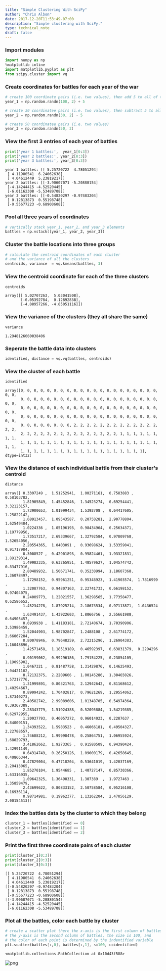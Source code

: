 ```yaml
---
title: "Simple Clustering With SciPy"
author: "Chris Albon"
date: 2017-12-20T11:53:49-07:00
description: "Simple clustering with SciPy."
type: technical_note
draft: false
---
```

### Import modules


```python
import numpy as np
%matplotlib inline
import matplotlib.pyplot as plt
from scipy.cluster import vq
```

### Create coordinates for battles for each year of the war


```python
# create 100 coordinate pairs (i.e. two values), then add 5 to all of them
year_1 = np.random.randn(100, 2) + 5

# create 30 coordinatee pairs (i.e. two values), then subtract 5 to all of them
year_2 = np.random.randn(30, 2) - 5

# create 50 coordinatee pairs (i.e. two values)
year_3 = np.random.randn(50, 2)
```

### View the first 3 entries of each year of battles


```python
print('year 1 battles:',  year_1[0:3])
print('year 2 battles:', year_2[0:3])
print('year 3 battles:', year_3[0:3])
```

    year 1 battles: [[ 5.25720722  4.78051294]
     [ 4.11980541  6.24062638]
     [ 4.04612449  5.23819217]]
    year 2 battles: [[-3.90607071 -5.20880154]
     [-4.14244415 -4.52520445]
     [-6.01162308 -5.53489708]]
    year 3 battles: [[-0.54820297 -0.97483204]
     [ 0.12813873  0.55198748]
     [-0.55677223 -0.68900608]]
    

### Pool all three years of coordinates


```python
# vertically stack year_1, year_2, and year_3 elements
battles = np.vstack([year_1, year_2, year_3])
```

### Cluster the battle locations into three groups


```python
# calculate the centroid coordinates of each cluster 
# and the variance of all the clusters
centroids, variance  = vq.kmeans(battles, 3)
```

### View the centroid coordinate for each of the three clusters


```python
centroids
```




    array([[ 5.02707263,  5.03041508],
           [-0.05392784,  0.12892838],
           [-4.88957266, -4.85051116]])



### View the variance of the clusters (they all share the same)


```python
variance
```




    1.2948126660038406



### Seperate the battle data into clusters


```python
identified, distance = vq.vq(battles, centroids)
```

### View the cluster of each battle


```python
identified
```




    array([0, 0, 0, 0, 0, 0, 0, 0, 0, 0, 0, 0, 0, 0, 0, 0, 0, 0, 0, 0, 0, 0, 0,
           0, 0, 0, 0, 0, 0, 0, 0, 0, 0, 0, 0, 0, 0, 0, 0, 0, 0, 0, 0, 0, 0, 0,
           0, 0, 0, 0, 0, 0, 0, 0, 0, 0, 0, 0, 0, 0, 0, 0, 0, 0, 0, 0, 0, 0, 0,
           0, 0, 0, 0, 0, 0, 0, 0, 0, 0, 0, 0, 0, 0, 0, 0, 0, 0, 0, 0, 0, 0, 0,
           0, 0, 0, 0, 0, 0, 0, 0, 2, 2, 2, 2, 2, 2, 2, 2, 2, 2, 2, 2, 2, 2, 2,
           2, 2, 2, 2, 2, 2, 2, 2, 2, 2, 2, 2, 2, 2, 2, 1, 1, 1, 1, 1, 1, 1, 1,
           1, 1, 1, 1, 1, 1, 1, 1, 1, 1, 1, 1, 1, 1, 1, 1, 1, 1, 1, 1, 1, 1, 1,
           1, 1, 1, 1, 1, 1, 1, 1, 1, 1, 1, 1, 1, 1, 1, 1, 1, 1, 1], dtype=int32)



### View the distance of each individual battle from their cluster's centroid


```python
distance
```




    array([ 0.3397249 ,  1.51252941,  1.00271161,  0.7583883 ,  0.58103782,
            1.81905849,  1.45452846,  1.34523274,  0.69254441,  3.32123157,
            1.73900653,  1.01999434,  1.5392708 ,  0.64417605,  1.25822142,
            1.68913457,  1.09543587,  0.20750281,  2.90778804,  1.62549404,
            1.0224336 ,  1.05196193,  0.98434964,  0.25634371,  1.19779956,
            1.73517217,  2.69339667,  1.32792584,  0.97809768,  1.52654056,
            2.20554365,  1.0403091 ,  0.93698624,  1.53359041,  0.91717984,
            0.3008527 ,  0.42901893,  0.95824461,  1.93321831,  1.89139314,
            1.49982335,  0.63265951,  1.48579627,  1.04574742,  0.83477916,
            2.80489932,  1.50671741,  0.35230994,  1.18607368,  1.36078497,
            1.17298152,  0.95961251,  0.95348923,  1.41903574,  1.7816999 ,
            1.32087763,  0.94807163,  2.22741733,  0.66198152,  0.97404075,
            0.24009773,  1.22021557,  1.36298565,  1.77358477,  0.62586652,
            1.45234278,  1.87925214,  2.18673534,  0.97113871,  1.0436524 ,
            1.63491437,  1.43922603,  1.8066756 ,  2.55661988,  0.64905457,
            0.6939938 ,  1.41183181,  2.72140674,  1.70390906,  3.53986459,
            1.52044903,  1.98702847,  1.2488108 ,  2.61774172,  2.66067284,
            0.80078946,  0.79648259,  2.72215296,  1.26904383,  1.16048896,
            1.42571458,  1.18519189,  0.46592397,  0.63831379,  0.2294296 ,
            0.90199062,  0.99296186,  1.79154225,  0.23854105,  1.19095902,
            1.0467321 ,  0.81487758,  1.31429876,  0.14625493,  1.04421102,
            0.72132375,  2.2209666 ,  1.00145286,  1.30465026,  1.57217776,
            1.31999891,  0.80321763,  2.12942642,  0.81168612,  1.40294667,
            0.89994242,  1.70402817,  0.79621269,  1.29554062,  1.87340273,
            2.40582742,  2.99089606,  1.01348705,  0.54974364,  0.39367389,
            2.28343779,  1.51924388,  0.52095884,  1.54219385,  0.62972955,
            1.20937793,  0.46057272,  0.96014023,  0.2287637 ,  0.84009151,
            1.34393522,  1.5983523 ,  0.46066181,  0.49504327,  2.22788557,
            1.74688212,  1.99998478,  0.25864751,  1.06955924,  1.68029793,
            3.41862662,  1.9273365 ,  0.91580509,  0.94390424,  1.42991149,
            0.64314749,  0.26250126,  1.09000179,  0.42658645,  0.40866344,
            0.47829004,  0.47718204,  0.53641019,  1.42037169,  2.20413065,
            1.85270104,  1.9544685 ,  1.40727147,  0.85730366,  1.63316935,
            1.09642325,  1.36490331,  1.307389  ,  1.9727463 ,  1.35859479,
            2.43699622,  0.80833152,  2.50758584,  0.95216108,  0.16936114,
            0.98714981,  0.19962377,  1.13262204,  2.47056129,  2.00154513])



### Index the battles data by the cluster to which they belong


```python
cluster_1 = battles[identified == 0]
cluster_2 = battles[identified == 1]
cluster_3 = battles[identified == 2]
```

### Print the first three coordinate pairs of each cluster


```python
print(cluster_1[0:3])
print(cluster_2[0:3])
print(cluster_3[0:3])
```

    [[ 5.25720722  4.78051294]
     [ 4.11980541  6.24062638]
     [ 4.04612449  5.23819217]]
    [[-0.54820297 -0.97483204]
     [ 0.12813873  0.55198748]
     [-0.55677223 -0.68900608]]
    [[-3.90607071 -5.20880154]
     [-4.14244415 -4.52520445]
     [-6.01162308 -5.53489708]]
    

### Plot all the battles, color each battle by cluster


```python
# create a scatter plot there the x-axis is the first column of battles
# the y-axis is the second column of battles, the size is 100, and
# the color of each point is determined by the indentified variable
plt.scatter(battles[:,0], battles[:,1], s=100, c=identified)
```




    <matplotlib.collections.PathCollection at 0x10d43f588>




![png](scipy_simple_clustering_26_1.png)

